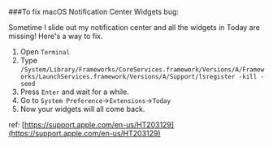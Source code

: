 ###To fix macOS Notification Center Widgets bug:

Sometime I slide out my notification center and all the widgets in Today are missing! Here's a way to fix.

1. Open `Terminal`
2.	Type 
	`/System/Library/Frameworks/CoreServices.framework/Versions/A/Frameworks/LaunchServices.framework/Versions/A/Support/lsregister -kill -seed`
3. Press `Enter` and wait for a while.
4. Go to `System Preference`->`Extensions`->`Today`
5. Now your widgets will all come back.

ref: [https://support.apple.com/en-us/HT203129](https://support.apple.com/en-us/HT203129)
